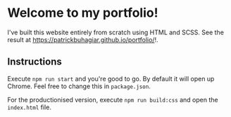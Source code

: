 # Welcome to my portfolio!
I've built this website entirely from scratch using HTML and SCSS. See the result at https://patrickbuhagiar.github.io/portfolio/!.
## Instructions
Execute `npm run start` and you're good to go. By default it will open up Chrome. Feel free to change this in  `package.json`. 

For the productionised version, execute `npm run build:css` and open the `index.html` file.


